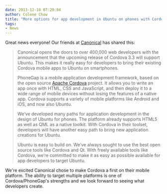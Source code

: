 ```yaml
---
date: 2013-12-10 07:20:04
author: Colene Chow
title: "More options for app development in Ubuntu on phones with Cordova"
tags:
- News
---
```


Great news everyone! Our friends at [Canonical](http://www.canonical.com/) has shared this:

>Canonical opens the doors to over 400,000 web developers with the announcement that the upcoming release of Cordova 3.3 will support Ubuntu. This makes it really easy for developers to bring their existing Cordova mobile apps to Ubuntu on smartphones.
>
>PhoneGap is a mobile application development framework, based on the open source [Apache Cordova](http://cordova.io) project. It allows you to write an app once with HTML, CSS and JavaScript, and then deploy it to a wide range of mobile devices without losing the features of a native app.  Cordova supports a variety of mobile platforms like Android and iOS, and now also Ubuntu.
>
>We’ve developed many paths for application development in the design of Ubuntu for phones.  The platform already supports HTML5 as well as QML as a native toolkit.  With Cordova in their toolset, developers will have another easy path to bring new application creations for Ubuntu.
>
>Ubuntu is easy to build on.  We’ve always sought to use the best open source tools like Cordova and Qt.  With freely available tools like Cordova, we’re committed to make it as easy as possible available for app developers to target Ubuntu.

We're excited Canonical chose to make Cordova a first on their mobile platform. The ability to target multiple platforms is one of Cordova/PhoneGap's strengths and we look forward to seeing what developers create.
